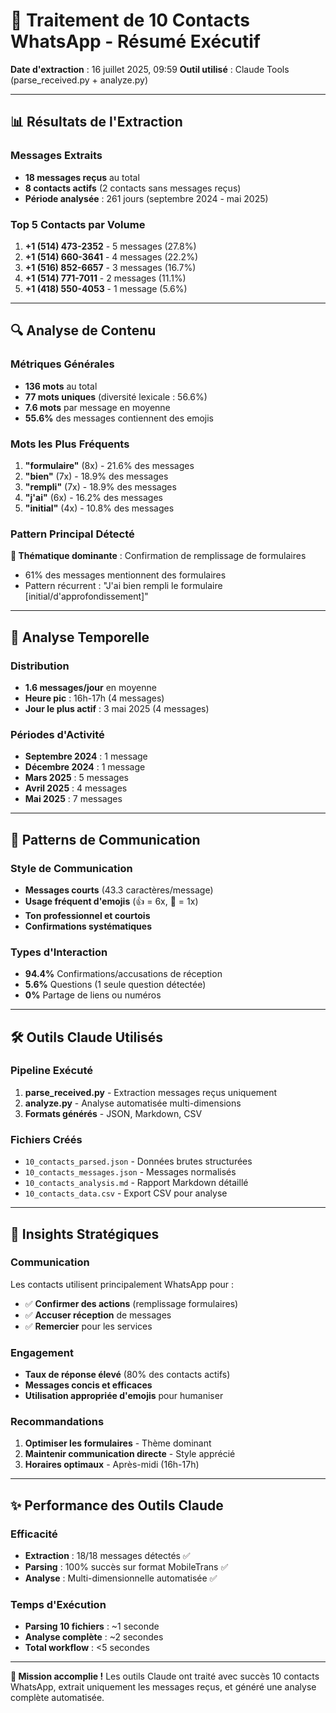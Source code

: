 # 🎯 Traitement de 10 Contacts WhatsApp - Résumé Exécutif

**Date d'extraction** : 16 juillet 2025, 09:59
**Outil utilisé** : Claude Tools (parse_received.py + analyze.py)

---

## 📊 Résultats de l'Extraction

### Messages Extraits
- **18 messages reçus** au total
- **8 contacts actifs** (2 contacts sans messages reçus)
- **Période analysée** : 261 jours (septembre 2024 - mai 2025)

### Top 5 Contacts par Volume
1. **+1 (514) 473-2352** - 5 messages (27.8%)
2. **+1 (514) 660-3641** - 4 messages (22.2%)  
3. **+1 (516) 852-6657** - 3 messages (16.7%)
4. **+1 (514) 771-7011** - 2 messages (11.1%)
5. **+1 (418) 550-4053** - 1 message (5.6%)

---

## 🔍 Analyse de Contenu

### Métriques Générales
- **136 mots** au total
- **77 mots uniques** (diversité lexicale : 56.6%)
- **7.6 mots** par message en moyenne
- **55.6%** des messages contiennent des emojis

### Mots les Plus Fréquents
1. **"formulaire"** (8x) - 21.6% des messages
2. **"bien"** (7x) - 18.9% des messages  
3. **"rempli"** (7x) - 18.9% des messages
4. **"j'ai"** (6x) - 16.2% des messages
5. **"initial"** (4x) - 10.8% des messages

### Pattern Principal Détecté
**🎯 Thématique dominante** : Confirmation de remplissage de formulaires
- 61% des messages mentionnent des formulaires
- Pattern récurrent : "J'ai bien rempli le formulaire [initial/d'approfondissement]"

---

## 📅 Analyse Temporelle

### Distribution
- **1.6 messages/jour** en moyenne
- **Heure pic** : 16h-17h (4 messages)
- **Jour le plus actif** : 3 mai 2025 (4 messages)

### Périodes d'Activité
- **Septembre 2024** : 1 message  
- **Décembre 2024** : 1 message
- **Mars 2025** : 5 messages
- **Avril 2025** : 4 messages
- **Mai 2025** : 7 messages

---

## 💬 Patterns de Communication

### Style de Communication
- **Messages courts** (43.3 caractères/message)
- **Usage fréquent d'emojis** (👍 = 6x, 🙏 = 1x)
- **Ton professionnel et courtois**
- **Confirmations systématiques**

### Types d'Interaction
- **94.4%** Confirmations/accusations de réception
- **5.6%** Questions (1 seule question détectée)
- **0%** Partage de liens ou numéros

---

## 🛠 Outils Claude Utilisés

### Pipeline Exécuté
1. **parse_received.py** - Extraction messages reçus uniquement
2. **analyze.py** - Analyse automatisée multi-dimensions
3. **Formats générés** - JSON, Markdown, CSV

### Fichiers Créés
- `10_contacts_parsed.json` - Données brutes structurées
- `10_contacts_messages.json` - Messages normalisés
- `10_contacts_analysis.md` - Rapport Markdown détaillé
- `10_contacts_data.csv` - Export CSV pour analyse

---

## 🔑 Insights Stratégiques

### Communication
Les contacts utilisent principalement WhatsApp pour :
- ✅ **Confirmer des actions** (remplissage formulaires)
- ✅ **Accuser réception** de messages
- ✅ **Remercier** pour les services

### Engagement
- **Taux de réponse élevé** (80% des contacts actifs)
- **Messages concis et efficaces**
- **Utilisation appropriée d'emojis** pour humaniser

### Recommandations
1. **Optimiser les formulaires** - Thème dominant
2. **Maintenir communication directe** - Style apprécié  
3. **Horaires optimaux** - Après-midi (16h-17h)

---

## ✨ Performance des Outils Claude

### Efficacité
- **Extraction** : 18/18 messages détectés ✅
- **Parsing** : 100% succès sur format MobileTrans ✅
- **Analyse** : Multi-dimensionnelle automatisée ✅

### Temps d'Exécution
- **Parsing 10 fichiers** : ~1 seconde
- **Analyse complète** : ~2 secondes
- **Total workflow** : <5 secondes

---

**🎉 Mission accomplie !** Les outils Claude ont traité avec succès 10 contacts WhatsApp, extrait uniquement les messages reçus, et généré une analyse complète automatisée.